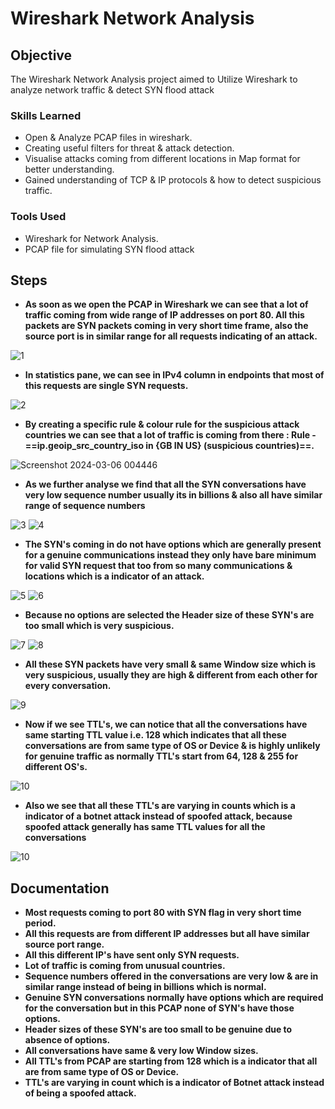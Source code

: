 # Wireshark Network Analysis

## Objective

The Wireshark Network Analysis project aimed to Utilize Wireshark to analyze network traffic & detect SYN flood attack

### Skills Learned

- Open & Analyze PCAP files in wireshark.
- Creating useful filters for threat & attack detection.
- Visualise attacks coming from different locations in Map format for better understanding.
- Gained understanding of TCP & IP protocols & how to detect suspicious traffic.

### Tools Used

- Wireshark for Network Analysis.
- PCAP file for simulating SYN flood attack

## Steps

* **As soon as we open the PCAP in Wireshark we can see that a lot of traffic coming from wide range of IP addresses on port 80. All this packets are SYN packets coming in very short time frame, also the source port is in similar range for all requests indicating of an attack.**

![1](https://github.com/laaaaaarry/Wireshark/assets/125237930/c08b73ac-1f52-4c87-8bfe-b07363822d4a)


* **In statistics pane, we can see in IPv4 column in endpoints that most of this requests are single SYN requests.**

![2](https://github.com/laaaaaarry/Wireshark/assets/125237930/88aa0485-cba5-46b6-8745-18eaac382ca6)


* **By creating a specific rule & colour rule for the suspicious attack countries we can see that a lot of traffic is coming from there : Rule - ==ip.geoip_src_country_iso in {GB IN US} (suspicious countries)==.**

![Screenshot 2024-03-06 004446](https://github.com/laaaaaarry/Wireshark/assets/125237930/29e001e4-8768-46c0-b9cd-95d9e3345f0b)



* **As we further analyse we find that all the SYN conversations have very low sequence number usually its in billions & also all have similar range of sequence numbers**

![3](https://github.com/laaaaaarry/Wireshark/assets/125237930/18a4a3f0-b37a-4dbf-83e3-a4ff8249a8e2)
![4](https://github.com/laaaaaarry/Wireshark/assets/125237930/9df2a903-320f-473c-bb5d-008a4b0af8fc)




* **The SYN's coming in do not have options which are generally present for a genuine communications instead they only have bare minimum for valid SYN request that too from so many communications & locations which is a indicator of an attack.**

![5](https://github.com/laaaaaarry/Wireshark/assets/125237930/42fdfd43-5f4b-43b9-9060-d5fa62abd01d)
![6](https://github.com/laaaaaarry/Wireshark/assets/125237930/04e4c855-1b5b-45e7-9726-1a8462db3d8a)


* **Because no options are selected the Header size of these SYN's are too small which is very suspicious.**

![7](https://github.com/laaaaaarry/Wireshark/assets/125237930/317269f1-4ad5-4be7-9b27-6d74ca296eee)
![8](https://github.com/laaaaaarry/Wireshark/assets/125237930/f2bf7ca1-53dd-4564-a367-c0c5cdf8a9c3)



* **All these SYN packets have very small & same Window size which is very suspicious, usually they are high & different from each other for every conversation.**


![9](https://github.com/laaaaaarry/Wireshark/assets/125237930/52e27367-6596-4591-8220-3d19a1d1f325)


* **Now if we see TTL's, we can notice that all the conversations have same starting TTL value i.e. 128 which indicates that all these conversations are from same type of OS or Device & is highly unlikely for genuine traffic as normally TTL's start from 64, 128 & 255 for different OS's.**

![10](https://github.com/laaaaaarry/Wireshark/assets/125237930/4eb1c43d-f382-4cf5-af12-c6073b39cfb1)



* **Also we see that all these TTL's are varying in counts which is a indicator of a botnet attack instead of spoofed attack, because spoofed attack generally has same TTL values for all the conversations**

![10](https://github.com/laaaaaarry/Wireshark/assets/125237930/ad3c36c1-21e8-412a-abeb-d04fd145cf30)


## Documentation 

* **Most requests coming to port 80 with SYN flag in very short time period.**
* **All this requests are from different IP addresses but all have similar source port range.**
* **All this different IP's have sent only SYN requests.**
* **Lot of traffic is coming from unusual countries.**
* **Sequence numbers offered in the conversations are very low & are in similar range instead of being in billions which is normal.**
* **Genuine SYN conversations normally have options which are required for the conversation but in this PCAP none of SYN's have those options.**
* **Header sizes of these SYN's are too small to be genuine due to absence of options.**
* **All conversations have same & very low Window sizes.**
* **All TTL's from PCAP are starting from 128 which is a indicator that all are from same type of OS or Device.**
* **TTL's are varying in count which is a indicator of Botnet attack instead of being a spoofed attack.**
